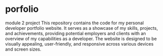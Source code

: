 # porfolio
module 2 project
This repository contains the code for my personal developer portfolio website. It serves as a showcase of my skills, projects, and achievements, providing potential employers and clients with an overview of my capabilities as a developer. The website is designed to be visually appealing, user-friendly, and responsive across various devices and screen sizes.

